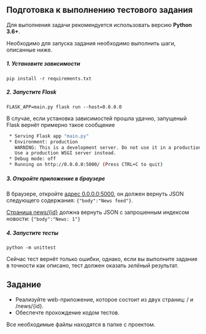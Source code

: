 ## Подготовка к выполнению тестового задания
Для выполнения задачи рекомендуется использовать версию **Python 3.6+**.

Необходимо для запуска задания необходимо выполнить шаги, описанные ниже. 

##### 1. Установите зависимости

`pip install -r requirements.txt`

##### 2. Запустите Flask

`FLASK_APP=main.py flask run --host=0.0.0.0`

В случае, если установка зависимостей прошла удачно, запущеный Flask вернёт примерно такое сообщение

```bash
 * Serving Flask app "main.py"
 * Environment: production
   WARNING: This is a development server. Do not use it in a production deployment.
   Use a production WSGI server instead.
 * Debug mode: off
 * Running on http://0.0.0.0:5000/ (Press CTRL+C to quit)
```

##### 3. Откройте приложение в браузере
В браузере, откройте [адрес 0.0.0.0:5000](http://0.0.0.0:5000/), он должен вернуть JSON следующего содержания: `{"body":"News feed"}`.

[Страница news/{id}](http://0.0.0.0:5000/news/1) должна вернуть JSON с запрошенным индексом новости: `{"body":"News: 1"}`

##### 4. Запустите тесты

`python -m unittest`

Сейчас тест вернёт только ошибки, однако, если вы выполните задание в точности как описано, тест должен оказать *зелёный* результат.

## Задание

- Реализуйте web-приложение, которое состоит из двух страниц: / и /news/{id}.
- Обеспечте прохождение кодом тестов.

Все необходимые файлы находятся в папке с проектом.

